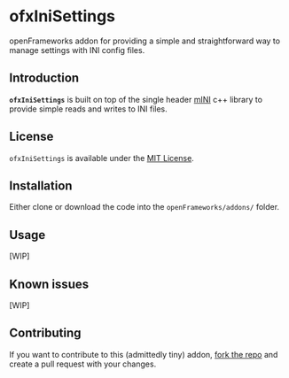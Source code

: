 # ofxIniSettings
openFrameworks addon for providing a simple and straightforward way to manage settings with INI config files.

## Introduction
**`ofxIniSettings`** is built on top of the single header [mINI](https://github.com/pulzed/mINI) c++ library to provide simple reads and writes to INI files.

## License
`ofxIniSettings` is available under the [MIT License](/license.md).

## Installation
Either clone or download the code into the `openFrameworks/addons/` folder.

## Usage
[WIP]

## Known issues
[WIP]

## Contributing
If you want to contribute to this (admittedly tiny) addon, [fork the repo](https://docs.github.com/en/get-started/quickstart/fork-a-repo) and create a pull request with your changes.